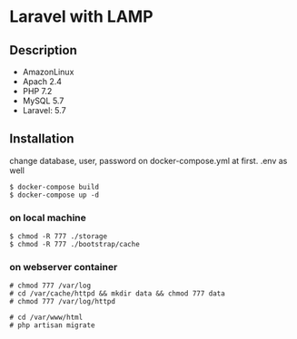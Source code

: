 # Laravel with LAMP

## Description

- AmazonLinux
- Apach 2.4
- PHP 7.2
- MySQL 5.7
- Laravel: 5.7

## Installation

change database, user, password on docker-compose.yml at first.
.env as well

```
$ docker-compose build
$ docker-compose up -d
```

### on local machine

```
$ chmod -R 777 ./storage
$ chmod -R 777 ./bootstrap/cache
```
### on webserver container

```
# chmod 777 /var/log
# cd /var/cache/httpd && mkdir data && chmod 777 data
# chmod 777 /var/log/httpd

# cd /var/www/html
# php artisan migrate
```

